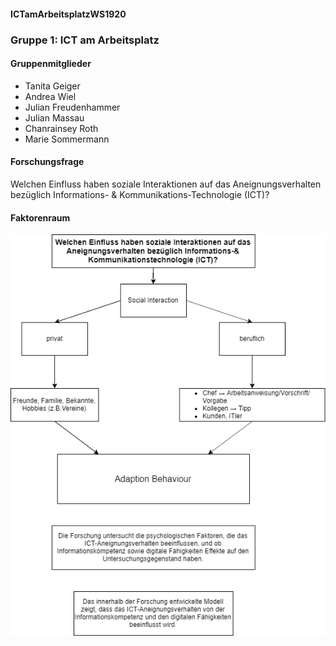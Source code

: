 #### ICTamArbeitsplatzWS1920

### Gruppe 1: ICT am Arbeitsplatz

#### Gruppenmitglieder

* Tanita Geiger
* Andrea Wiel
* Julian Freudenhammer
* Julian Massau
* Chanrainsey Roth
* Marie Sommermann

#### Forschungsfrage

Welchen Einfluss haben soziale Interaktionen auf das Aneignungsverhalten bezüglich Informations- & Kommunikations-Technologie (ICT)?

#### Faktorenraum

![Faktorenraum](FaktorenraumICT.png)